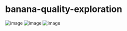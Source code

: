 # banana-quality-exploration

![image](https://github.com/user-attachments/assets/15d39448-0487-4467-b255-5f23bdd324b0)
![image](https://github.com/user-attachments/assets/3e6fa0e7-3e9e-4ba0-8895-128afd6f1de9)
![image](https://github.com/user-attachments/assets/5b9fa4f1-0b94-41ce-97ed-4fb9467d6292)
